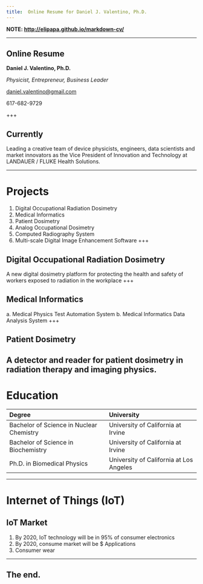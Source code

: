 ```yaml
---
title:  Online Resume for Daniel J. Valentino, Ph.D.
---
```

**NOTE:  http://elipapa.github.io/markdown-cv/**

---
## Online Resume
**Daniel J. Valentino, Ph.D.**

*Physicist, Entrepreneur, Business Leader*

daniel.valentino@gmail.com

617-682-9729

+++
## Currently

Leading a creative team of device physicists, engineers, data scientists and market innovators as the Vice President of Innovation and Technology at LANDAUER / FLUKE Health Solutions.

---
# Projects
1. Digital Occupational Radiation Dosimetry
2. Medical Informatics
3. Patient Dosimetry
4. Analog Occupational Dosimetry
5. Computed Radiography System
6. Multi-scale Digital Image Enhancement Software
+++
## Digital Occupational Radiation Dosimetry
A new digital dosimetry platform for protecting the health and safety of workers exposed to radiation in the workplace
+++
## Medical Informatics
a. Medical Physics Test Automation System
b. Medical Informatics Data Analysis System
+++
## Patient Dosimetry
A detector and reader for patient dosimetry in radiation therapy and imaging physics.
---
# Education
|                                Degree                                |                University               |
|:--------------------------------------------------------------------|:---------------------------------------|
| Bachelor of Science in Nuclear Chemistry | University of California at Irvine |
| Bachelor of Science in Biochemistry | University of California at Irvine |
| Ph.D. in Biomedical Physics  | University of California at Los Angeles |

---
# Internet of Things (IoT)
## IoT Market
1. By 2020, IoT technology will be in 95% of consumer electronics
2. By 2020, consume market will be $ 
Applications
3. Consumer wear
---
## The end.
<!--stackedit_data:
eyJoaXN0b3J5IjpbLTYwNDA0MTk2OSw3Nzc3MTEyODcsNzM2Mz
I0MTg1LDIwMjY0ODEzMjksLTEyMDI4MDY2NDgsLTIzMzgxMzgx
MSwxNTgwMzc2MTgyLC02MzI0NzYxNDQsOTcxNTE4NzYyLC01Mj
A2NDQyODYsLTEyNDM4MjkzXX0=
-->